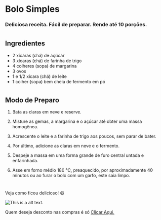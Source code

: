# Bolo Simples 

### Deliciosa receita. Fácil de preparar. Rende até 10 porções.

# 
## Ingredientes

* 2 xícaras (chá) de açúcar
* 3 xícaras (chá) de farinha de trigo
* 4 colheres (sopa) de margarina
* 3 ovos
* 1 e 1/2 xícara (chá) de leite
* 1 colher (sopa) bem cheia de fermento em pó
#
## Modo de Preparo

1. Bata as claras em neve e reserve.

2. Misture as gemas, a margarina e o açúcar até obter uma massa homogênea.

3. Acrescente o leite e a farinha de trigo aos poucos, sem parar de bater.

4. Por último, adicione as claras em neve e o fermento.

5. Despeje a massa em uma forma grande de furo central untada e enfarinhada.

6. Asse em forno médio 180 °C, preaquecido, por aproximadamente 40 minutos ou ao furar o bolo com um garfo, este saia limpo.
#
Veja como ficou delicioso! &#128516; 

![This is a alt text.](
https://img.itdg.com.br/tdg/images/recipes/000/029/124/320646/320646_original.jpg?mode=crop&width=710&height=400)

Quem deseja desconto nas compras é só 
[Clicar Aqui.](https://www.extra.com.br/poltrona/b?filter=c%3A2%3A3%3A0%3A400)